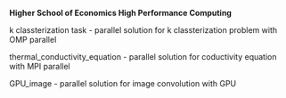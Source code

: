 **Higher School of Economics High Performance Computing**

k classterization task - parallel solution for k classterization problem with OMP parallel

thermal_conductivity_equation - parallel solution for coductivity equation with MPI parallel

GPU_image - parallel solution for image convolution with GPU

